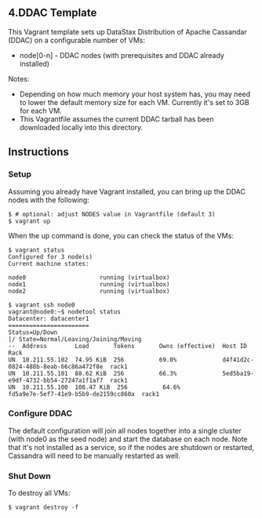 ## 4.DDAC Template

This Vagrant template sets up DataStax Distribution of Apache Cassandar (DDAC) on a configurable number of VMs:

* node[0-n] - DDAC nodes (with prerequisites and DDAC already installed)

Notes:

* Depending on how much memory your host system has, you may need to lower the default memory size for each VM. Currently it's set to 3GB for each VM.
* This Vagrantfile assumes the current DDAC tarball has been downloaded locally into this directory.

## Instructions

### Setup

Assuming you already have Vagrant installed, you can bring up the DDAC nodes with the following:

```
$ # optional: adjust NODES value in Vagrantfile (default 3)
$ vagrant up
```

When the up command is done, you can check the status of the VMs:

```
$ vagrant status
Configured for 3 node(s)
Current machine states:

node0                     running (virtualbox)
node1                     running (virtualbox)
node2                     running (virtualbox)
```

```
$ vagrant ssh node0
vagrant@node0:~$ nodetool status
Datacenter: datacenter1
=======================
Status=Up/Down
|/ State=Normal/Leaving/Joining/Moving
--  Address        Load       Tokens       Owns (effective)  Host ID                               Rack
UN  10.211.55.102  74.95 KiB  256          69.0%             d4f41d2c-0824-488b-8eab-66c86a472f8e  rack1
UN  10.211.55.101  88.62 KiB  256          66.3%             5ed5ba19-e9df-4732-bb54-27247a1f1af7  rack1
UN  10.211.55.100  108.47 KiB  256          64.6%             fd5a9e7e-5ef7-41e9-b5b9-de2159cc860a  rack1
```

### Configure DDAC

The default configuration will join all nodes together into a single cluster (with node0 as the seed node) and start the database on each node. Note that it's not installed as a service, so if the nodes are shutdown or restarted, Cassandra will need to be manually restarted as well.

### Shut Down

To destroy all VMs:

```
$ vagrant destroy -f
```
